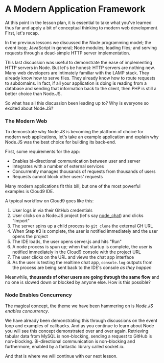 A Modern Application Framework
==============================

At this point in the lesson plan, it is essential to take what you've learned
thus far and apply a bit of conceptual thinking to modern web development.
First, let's recap.

In the previous lessons we discussed the Node programming model; the event loop;
JavaScript in general; Node modules; loading files; and serving requests through a
dead-simple HTTP server implementation.

This last discussion was useful to demonstrate the ease of implementing HTTP servers
in Node. But let's be honest: HTTP servers are nothing new. Many web developers
are intimately familiar with the LAMP stack. They already know how to serve files.
They already know how to route requests to subdomains. In fact, if all your
application is doing is reading from a database and sending that information
back to the client, then PHP is still a better choice than Node.JS.

So what has all this discussion been leading up to? Why is everyone so excited
about Node.JS?

### The Modern Web

To demonstrate why Node.JS is becoming the platform of choice for modern web
applications, let's take an example application and explain why Node.JS was the
best choice for building its back-end.

First, some requirements for the app:

* Enables bi-directional communication between user and server
* Integrates with a number of external services
* Concurrently manages thousands of requests from thousands of users
* Requests cannot block other users' requests

Many modern applications fit this bill, but one of the most powerful examples is
Cloud9 IDE.

A typical workflow on Cloud9 goes like this:

1. User logs in via their GitHub credentials
2. User clicks on a Node.JS project (let's say [node_chat](https://github.com/ajaxorg/node_chat))
and clicks "Import"
3. The server spins up a child process to `git clone` the external GH URL
4. When Step #3 is complete, the user is notified immediately and the user opens
the project
5. The IDE loads, the user opens server.js and hits "Run"
6. A node process is spun up; when that startup is complete, the user is notified
immediately in the Cloud9 console with the project URL
7. The user clicks on the URL and views the chat app interface
8. As the user is testing the realtime chat app, `console.log` outputs from the
process are being sent back to the IDE's console _as they happen_

Meanwhile, **thousands of other users are going through the same flow** and no
one is slowed down or blocked by anyone else. How is this possible?

### Node Enables Concurrency

The magical concept, the theme we have been hammering on is
_Node.JS enables concurrency_.

We have already been demonstrating this through discussions on the event loop
and examples of callbacks. And as you continue to learn about Node you will see
this concept demonstrated over and over again. Retrieving tabular data from MySQL
is non-blocking, sending a request to GitHub is non-blocking. Bi-directional
communication is non-blocking and furthermore, enabled by a fantastic library
called socket.io.

And that is where we will continue with our next lesson.